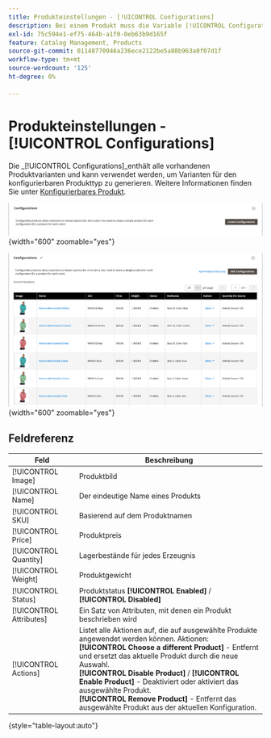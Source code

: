 ```yaml
---
title: Produkteinstellungen - [!UICONTROL Configurations]
description: Bei einem Produkt muss die Variable [!UICONTROL Configurations] -Einstellungen definieren Varianten für die Verwendung mit dem konfigurierbaren Produkttyp.
exl-id: 75c594e1-ef75-464b-a1f0-0eb63b9d165f
feature: Catalog Management, Products
source-git-commit: 01148770946a236ece2122be5a88b963a0f07d1f
workflow-type: tm+mt
source-wordcount: '125'
ht-degree: 0%

---
```


# Produkteinstellungen - [!UICONTROL Configurations]

Die _[!UICONTROL Configurations]_enthält alle vorhandenen Produktvarianten und kann verwendet werden, um Varianten für den konfigurierbaren Produkttyp zu generieren. Weitere Informationen finden Sie unter [Konfigurierbares Produkt](product-create-configurable.md).

![Konfigurationsabschnitt](./assets/product-configurable-create-configurations.png){width="600" zoomable="yes"}

![Produktkonfigurationen](./assets/product-configurations-hoodie.png){width="600" zoomable="yes"}

## Feldreferenz

| Feld | Beschreibung |
|--- |--- |
| [!UICONTROL Image] | Produktbild |
| [!UICONTROL Name] | Der eindeutige Name eines Produkts |
| [!UICONTROL SKU] | Basierend auf dem Produktnamen |
| [!UICONTROL Price] | Produktpreis |
| [!UICONTROL Quantity] | Lagerbestände für jedes Erzeugnis |
| [!UICONTROL Weight] | Produktgewicht |
| [!UICONTROL Status] | Produktstatus **[!UICONTROL Enabled]** / **[!UICONTROL Disabled]** |
| [!UICONTROL Attributes] | Ein Satz von Attributen, mit denen ein Produkt beschrieben wird |
| [!UICONTROL Actions] | Listet alle Aktionen auf, die auf ausgewählte Produkte angewendet werden können. Aktionen:<br /> **[!UICONTROL Choose a different Product]** - Entfernt und ersetzt das aktuelle Produkt durch die neue Auswahl.<br /> **[!UICONTROL Disable Product]** / **[!UICONTROL Enable Product]** - Deaktiviert oder aktiviert das ausgewählte Produkt.<br /> **[!UICONTROL Remove Product]** - Entfernt das ausgewählte Produkt aus der aktuellen Konfiguration. |

{style="table-layout:auto"}
